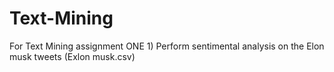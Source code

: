 # Text-Mining
For Text Mining assignment    ONE 1) Perform sentimental analysis on the Elon musk tweets (Exlon musk.csv)   

